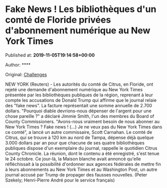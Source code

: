 
# Fake News ! Les bibliothèques d'un comté de Floride privées d'abonnement numérique au New York Times

Published at: **2019-11-05T19:14:58+00:00**

Author: ****

Original: [Challenges](https://www.challenges.fr/monde/fake-news-les-bibliotheques-d-un-comte-de-floride-privees-d-abonnement-numerique-au-new-york-times_683297)

NEW YORK (Reuters) - Les autorités du comté de Citrus, en Floride, ont rejeté une demande d'abonnement numérique au New York Times présentée par les bibliothèques publiques de la région, reprenant à leur compte les accusations de Donald Trump qui affirme que le journal relaie des "fake news".
La facture représentait une somme annuelle de 2.700 dollars. "Pourquoi diable devrions-nous dépenser de l'argent pour une chose pareille ?" a déclaré Jimmie Smith, l'un des membres du Board of County Commissioners.
"Avons-nous vraiment besoin de nous abonner au New York Times ? Fake news ! (...) Je ne veux pas du New York Times dans ce comté", a lancé un autre commissaire, Scott Carnahan.
Le comté de Citrus, qui se trouve à 120 km au nord de Tampa, dépense déjà quelque 3.000 dollars par an pour que chacune de ses quatre bibliothèques publiques dispose d'un exemplaire du journal, rappelle le quotidien Citrus County Chronicle.
La réunion, dont le contenu a été enregistré, s'est tenue le 24 octobre. Ce jour-là, la Maison blanche avait annoncé qu'elle réfléchissait à la possibilité d'ordonner aux agences fédérales de mettre fin à leurs abonnements au New York Times et au Washington Post, un autre journal accusé par Trump de propager des fausses nouvelles.
(Peter Szekely; Henri-Pierre André pour le service français)
